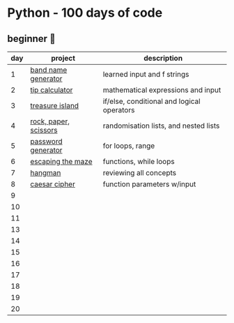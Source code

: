 # Python - 100 days of code 

## beginner 🐣

| day | project                                                                                                                       | description                 |
|-----|-------------------------------------------------------------------------------------------------------------------------------|-----------------------------|
| 1   | [band name generator](https://github.com/aishahtheanalyst/-100daysofcode-python/blob/main/beginner/band_name_generator.py)    | learned input and f strings |
| 2   | [tip calculator](https://github.com/aishahtheanalyst/-100daysofcode-python/blob/main/beginner/tip_calculator.py)              | mathematical expressions and input |
| 3   | [treasure island](https://github.com/aishahtheanalyst/-100daysofcode-python/blob/main/beginner/treasure_island.py)            | if/else, conditional and logical operators |
| 4   | [rock, paper, scissors](https://github.com/aishahtheanalyst/-100daysofcode-python/blob/main/beginner/rock_paper_scissors.py)  | randomisation lists, and nested lists |
| 5   | [password generator](https://github.com/aishahtheanalyst/-100daysofcode-python/blob/main/beginner/password_generator.py)      | for loops, range |
| 6   | [escaping the maze](https://github.com/aishahtheanalyst/-100daysofcode-python/blob/main/beginner/escaping_the_maze.py)        | functions, while loops |
| 7   | [hangman](https://github.com/aishahtheanalyst/-100daysofcode-python/blob/main/beginner/hangman.py)                            | reviewing all concepts |
| 8   | [caesar cipher](https://github.com/aishahtheanalyst/-100daysofcode-python/blob/main/beginner/caesar_cipher.py)                | function parameters w/input |
| 9   |
| 10  |
| 11  |
| 13  |
| 14  |
| 15  |
| 16  |
| 17  |
| 18  |
| 19  |
| 20  |
